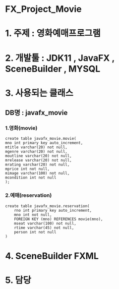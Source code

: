 # FX_Project_Movie

# 1. 주제 : 영화예매프로그램

# 2. 개발툴 : JDK11 , JavaFX , SceneBuilder , MYSQL

# 3. 사용되는 클래스

## DB명 : javafx_movie

### 1.영화(movie)

```mysql
create table javafx_movie.movie(
mno int primary key auto_increment,
mtitle varchar(20) not null,
mgenre varchar(20) not null,
moutline varchar(20) not null,
mrelease varchar(20) not null,
mrating varchar(20) not null,
mprice int not null,
mimage varchar(100) not null,
mcondition int not null
);
```


### 2.예매(reservation)

```mysql
create table javafx_movie.reservation(
	rno int primary key auto_increment,
    mno int not null,
	FOREIGN KEY (mno) REFERENCES movie(mno),
	mseat varchar(100) not null,
	rtime varchar(45) not null,
    person int not null	
)
```

# 4. SceneBuilder FXML



# 5. 담당




